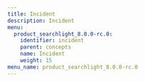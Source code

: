 ```yaml
---
title: Incident
description: Incident
menu:
  product_searchlight_8.0.0-rc.0:
    identifier: incident
    parent: concepts
    name: Incident
    weight: 15
menu_name: product_searchlight_8.0.0-rc.0
---
```


